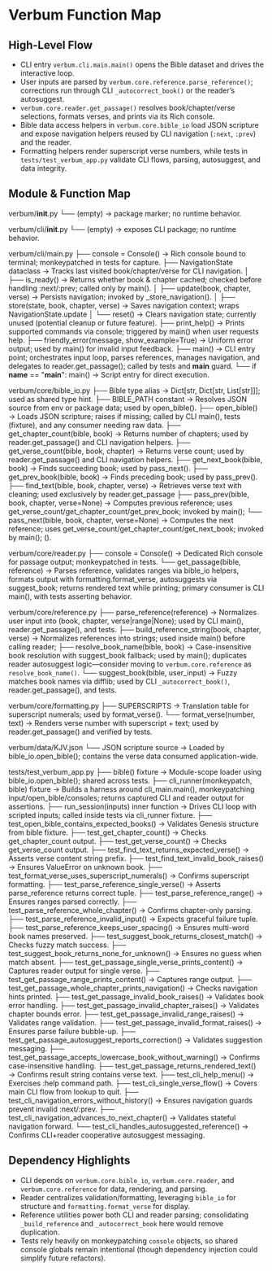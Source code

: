 # Verbum Function Map

## High-Level Flow
- CLI entry `verbum.cli.main.main()` opens the Bible dataset and drives the interactive loop.
- User inputs are parsed by `verbum.core.reference.parse_reference()`; corrections run through CLI `_autocorrect_book()` or the reader’s autosuggest.
- `verbum.core.reader.get_passage()` resolves book/chapter/verse selections, formats verses, and prints via its Rich console.
- Bible data access helpers in `verbum.core.bible_io` load JSON scripture and expose navigation helpers reused by CLI navigation (`:next`, `:prev`) and the reader.
- Formatting helpers render superscript verse numbers, while tests in `tests/test_verbum_app.py` validate CLI flows, parsing, autosuggest, and data integrity.

## Module & Function Map

verbum/__init__.py
└── (empty) → package marker; no runtime behavior.

verbum/cli/__init__.py
└── (empty) → exposes CLI package; no runtime behavior.

verbum/cli/main.py
├── console = Console() → Rich console bound to terminal; monkeypatched in tests for capture.
├── NavigationState dataclass → Tracks last visited book/chapter/verse for CLI navigation.
│   ├── is_ready() → Returns whether book & chapter cached; checked before handling :next/:prev; called only by main().
│   ├── update(book, chapter, verse) → Persists navigation; invoked by _store_navigation().
│   ├── store(state, book, chapter, verse) → Saves navigation context; wraps NavigationState.update
│   └── reset() → Clears navigation state; currently unused (potential cleanup or future feature).
├── print_help() → Prints supported commands via console; triggered by main() when user requests help.
├── friendly_error(message, show_example=True) → Uniform error output; used by main() for invalid input feedback.
├── main() → CLI entry point; orchestrates input loop, parses references, manages navigation, and delegates to reader.get_passage(); called by tests and __main__ guard.
└── if __name__ == "__main__": main() → Script entry for direct execution.

verbum/core/bible_io.py
├── Bible type alias → Dict[str, Dict[str, List[str]]]; used as shared type hint.
├── BIBLE_PATH constant → Resolves JSON source from env or package data; used by open_bible().
├── open_bible() → Loads JSON scripture; raises if missing; called by CLI main(), tests (fixture), and any consumer needing raw data.
├── get_chapter_count(bible, book) → Returns number of chapters; used by reader.get_passage() and CLI navigation helpers.
├── get_verse_count(bible, book, chapter) → Returns verse count; used by reader.get_passage() and CLI navigation helpers.
├── get_next_book(bible, book) → Finds succeeding book; used by pass_next().
├── get_prev_book(bible, book) → Finds preceding book; used by pass_prev().
├── find_text(bible, book, chapter, verse) → Retrieves verse text with cleaning; used exclusively by reader.get_passage
├── pass_prev(bible, book, chapter, verse=None) → Computes previous reference; uses get_verse_count/get_chapter_count/get_prev_book; invoked by main();
└── pass_next(bible, book, chapter, verse=None) → Computes the next reference; uses get_verse_count/get_chapter_count/get_next_book; invoked by main();
().

verbum/core/reader.py
├── console = Console() → Dedicated Rich console for passage output; monkeypatched in tests.
└── get_passage(bible, reference) → Parses reference, validates ranges via bible_io helpers, formats output with formatting.format_verse, autosuggests via suggest_book; returns rendered text while printing; primary consumer is CLI main(), with tests asserting behavior.

verbum/core/reference.py
├── parse_reference(reference) → Normalizes user input into (book, chapter, verse|range|None); used by CLI main(), reader.get_passage(), and tests.
├── build_reference_string(book, chapter, verse) → Normalizes references into strings; used inside main() before calling reader;
├── resolve_book_name(bible, book) → Case-insensitive book resolution with suggest_book fallback; used by main(); duplicates reader autosuggest logic—consider moving to `verbum.core.reference` as `resolve_book_name()`.
└── suggest_book(bible, user_input) → Fuzzy matches book names via difflib; used by CLI `_autocorrect_book()`, reader.get_passage(), and tests.


verbum/core/formatting.py
├── SUPERSCRIPTS → Translation table for superscript numerals; used by format_verse().
└── format_verse(number, text) → Renders verse number with superscript + text; used by reader.get_passage() and verified by tests.

verbum/data/KJV.json
└── JSON scripture source → Loaded by bible_io.open_bible(); contains the verse data consumed application-wide.

tests/test_verbum_app.py
├── bible() fixture → Module-scope loader using bible_io.open_bible(); shared across tests.
├── cli_runner(monkeypatch, bible) fixture → Builds a harness around cli_main.main(), monkeypatching input/open_bible/consoles; returns captured CLI and reader output for assertions.
├── run_session(inputs) inner function → Drives CLI loop with scripted inputs; called inside tests via cli_runner fixture.
├── test_open_bible_contains_expected_books() → Validates Genesis structure from bible fixture.
├── test_get_chapter_count() → Checks get_chapter_count output.
├── test_get_verse_count() → Checks get_verse_count output.
├── test_find_text_returns_expected_verse() → Asserts verse content string prefix.
├── test_find_text_invalid_book_raises() → Ensures ValueError on unknown book.
├── test_format_verse_uses_superscript_numerals() → Confirms superscript formatting.
├── test_parse_reference_single_verse() → Asserts parse_reference returns correct tuple.
├── test_parse_reference_range() → Ensures ranges parsed correctly.
├── test_parse_reference_whole_chapter() → Confirms chapter-only parsing.
├── test_parse_reference_invalid_input() → Expects graceful failure tuple.
├── test_parse_reference_keeps_user_spacing() → Ensures multi-word book names preserved.
├── test_suggest_book_returns_closest_match() → Checks fuzzy match success.
├── test_suggest_book_returns_none_for_unknown() → Ensures no guess when match absent.
├── test_get_passage_single_verse_prints_content() → Captures reader output for single verse.
├── test_get_passage_range_prints_content() → Captures range output.
├── test_get_passage_whole_chapter_prints_navigation() → Checks navigation hints printed.
├── test_get_passage_invalid_book_raises() → Validates book error handling.
├── test_get_passage_invalid_chapter_raises() → Validates chapter bounds error.
├── test_get_passage_invalid_range_raises() → Validates range validation.
├── test_get_passage_invalid_format_raises() → Ensures parse failure bubble-up.
├── test_get_passage_autosuggest_reports_correction() → Validates suggestion messaging.
├── test_get_passage_accepts_lowercase_book_without_warning() → Confirms case-insensitive handling.
├── test_get_passage_returns_rendered_text() → Confirms result string contains verse text.
├── test_cli_help_menu() → Exercises :help command path.
├── test_cli_single_verse_flow() → Covers main CLI flow from lookup to quit.
├── test_cli_navigation_errors_without_history() → Ensures navigation guards prevent invalid :next/:prev.
├── test_cli_navigation_advances_to_next_chapter() → Validates stateful navigation forward.
└── test_cli_handles_autosuggested_reference() → Confirms CLI+reader cooperative autosuggest messaging.

## Dependency Highlights
- CLI depends on `verbum.core.bible_io`, `verbum.core.reader`, and `verbum.core.reference` for data, rendering, and parsing.
- Reader centralizes validation/formatting, leveraging `bible_io` for structure and `formatting.format_verse` for display.
- Reference utilities power both CLI and reader parsing; consolidating `_build_reference` and `_autocorrect_book` here would remove duplication.
- Tests rely heavily on monkeypatching `console` objects, so shared console globals remain intentional (though dependency injection could simplify future refactors).
